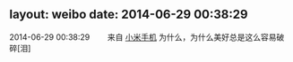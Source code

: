 layout: weibo
date: 2014-06-29 00:38:29
---
2014-06-29 00:38:29  &nbsp;&nbsp;&nbsp;&nbsp;&nbsp;&nbsp; 来自 <a href="http://app.weibo.com/t/feed/22zMnn" rel="nofollow">小米手机</a>
为什么，为什么美好总是这么容易破碎[泪] ​​​
